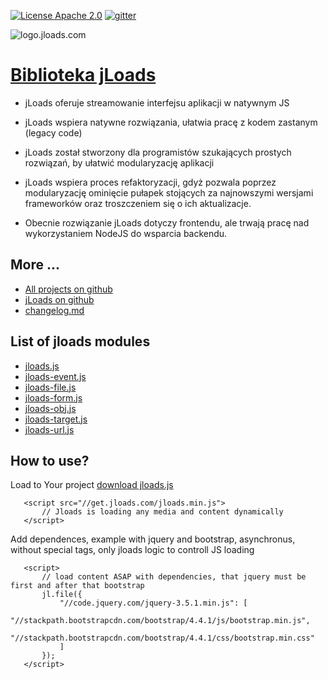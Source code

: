 [![License Apache 2.0](https://img.shields.io/badge/License-Apache%202.0-blue.svg?style=true)](http://www.apache.org/licenses/LICENSE-2.0)
[![gitter](https://badges.gitter.im/Join%20Chat.svg)](gitter)

![logo.jloads.com](https://logo.jloads.com/6/cover.png)

# [Biblioteka jLoads](https://docs.jloads.com/README.md)
+ jLoads oferuje streamowanie interfejsu aplikacji w natywnym JS 

+ jLoads wspiera natywne rozwiązania, ułatwia pracę z kodem zastanym (legacy code)

+ jLoads został stworzony dla programistów szukających prostych rozwiązań, by ułatwić modularyzację aplikacji

+ jLoads wspiera proces refaktoryzacji, gdyż pozwala poprzez modularyzację ominięcie pułapek stojących za najnowszymi wersjami frameworków oraz troszczeniem się o ich aktualizacje.

+ Obecnie rozwiązanie jLoads dotyczy frontendu, ale trwają pracę nad wykorzystaniem NodeJS do wsparcia backendu.

## More ...
 + [All projects on github](https://github.com/jloads/)
 + [jLoads on github](https://github.com/jloads/get/)
 + [changelog.md](changelog.md)


## List of jloads modules
+ [jloads.js](jloads.js)
+ [jloads-event.js](jloads-event.js)
+ [jloads-file.js](jloads-file.js)
+ [jloads-form.js](jloads-form.js)
+ [jloads-obj.js](jloads-obj.js)
+ [jloads-target.js](jloads-target.js)
+ [jloads-url.js](jloads-url.js)

## How to use? 



Load to Your project [download jloads.js](https://get.jloads.com/jloads.min.js)


       <script src="//get.jloads.com/jloads.min.js">
           // Jloads is loading any media and content dynamically
       </script>


Add dependences, example with jquery and bootstrap, asynchronus, without special tags, only jloads logic to controll JS loading


       <script>
           // load content ASAP with dependencies, that jquery must be first and after that bootstrap
           jl.file({
               "//code.jquery.com/jquery-3.5.1.min.js": [
                   "//stackpath.bootstrapcdn.com/bootstrap/4.4.1/js/bootstrap.min.js",
                   "//stackpath.bootstrapcdn.com/bootstrap/4.4.1/css/bootstrap.min.css"
               ]
           });
       </script>


